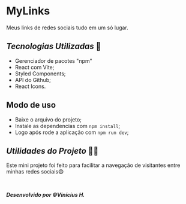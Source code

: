 # MyLinks
Meus links de redes sociais tudo em um só lugar.

## _Tecnologias Utilizadas_ 🤖

- Gerenciador de pacotes "npm"
- React com Vite;
- Styled Components;
- API do Github;
- React Icons.

## Modo de uso

- Baixe o arquivo do projeto;
- Instale as dependencias com ```npm install```;
- Logo após rode a aplicação com ```npm run dev```;

## _Utilidades do Projeto_ 🧑‍💻

<p>
  Este mini projeto foi feito para facilitar a navegação de visitantes entre minhas redes sociais😄
</p>

<br/>

_**Desenvolvido por &copy;Vinícius H.**_
